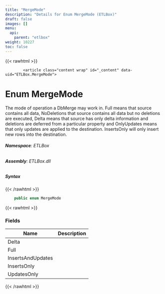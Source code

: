```yaml
---
title: "MergeMode"
description: "Details for Enum MergeMode (ETLBox)"
draft: false
images: []
menu:
  api:
    parent: "etlbox"
weight: 10227
toc: false
---
```


{{< rawhtml >}}

            <article class="content wrap" id="_content" data-uid="ETLBox.MergeMode">
  <h1 id="ETLBox_MergeMode" data-uid="ETLBox.MergeMode" class="text-break">Enum MergeMode
</h1>
  <div class="markdown level0 summary"><p>The mode of operation a DbMerge may work in.
Full means that source contains all data, NoDeletions that source contains all data but no deletions are executed,
Delta means that source has only delta information and deletions are deferred from a particular property and
OnlyUpdates means that only updates are applied to the destination.
InsertsOnly will only insert new rows into the destination.</p>
</div>
  <div class="markdown level0 conceptual"></div>
<h6><strong>Namespace</strong>: ETLBox</h6>
  <h6><strong>Assembly</strong>: ETLBox.dll</h6>
  <h5 id="ETLBox_MergeMode_syntax">Syntax</h5>
{{< /rawhtml >}}

```C#
    public enum MergeMode
```

{{< rawhtml >}}
  <h3 id="fields">Fields
</h3>
  <table class="table table-bordered table-striped table-condensed">
    <thead>
      <tr>
        <th>Name</th>
        <th>Description</th>
      </tr>
    <thead>
    <tbody>
      <tr>
        <td id="ETLBox_MergeMode_Delta">Delta</td>
        <td></td>
      </tr>
      <tr>
        <td id="ETLBox_MergeMode_Full">Full</td>
        <td></td>
      </tr>
      <tr>
        <td id="ETLBox_MergeMode_InsertsAndUpdates">InsertsAndUpdates</td>
        <td></td>
      </tr>
      <tr>
        <td id="ETLBox_MergeMode_InsertsOnly">InsertsOnly</td>
        <td></td>
      </tr>
      <tr>
        <td id="ETLBox_MergeMode_UpdatesOnly">UpdatesOnly</td>
        <td></td>
      </tr>
    </tbody>
  </thead></thead></table>

{{< /rawhtml >}}
